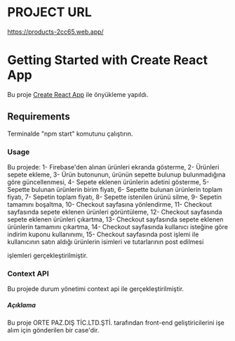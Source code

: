 # PROJECT URL

https://products-2cc65.web.app/

# Getting Started with Create React App

Bu proje [Create React App](https://github.com/facebook/create-react-app) ile önyükleme yapıldı.

## Requirements

Terminalde "npm start" komutunu çalıştırın.

### Usage

Bu projede:
1- Firebase'den alınan ürünleri ekranda gösterme,
2- Ürünleri sepete ekleme,
3- Ürün butonunun, ürünün sepette bulunup bulunmadığına göre güncellenmesi,
4- Sepete eklenen ürünlerin adetini gösterme,
5- Sepette bulunan ürünlerin birim fiyatı,
6- Sepette bulunan ürünlerin toplam fiyatı,
7- Sepetin toplam fiyatı,
8- Sepette istenilen ürünü silme,
9- Sepetin tamamını boşaltma,
10- Checkout sayfasına yönlendirme,
11- Checkout sayfasında sepete eklenen ürünleri görüntüleme,
12- Checkout sayfasında sepete eklenen ürünleri çıkartma,
13- Checkout sayfasında sepete eklenen ürünlerin tamamını çıkartma,
14- Checkout sayfasında kullanıcı isteğine göre indirim kuponu kullanınımı,
15- Checkout sayfasında post işlemi ile kullanıcının satın aldığı ürünlerin isimleri ve tutarlarının post edilmesi

işlemleri gerçekleştirilmiştir.

### Context API

Bu projede durum yönetimi context api ile gerçekleştirilmiştir.

##### Açıklama

Bu proje ORTE PAZ.DIŞ TİC.LTD.ŞTİ. tarafından front-end geliştiricilerini işe alım için gönderilen bir case'dir.
